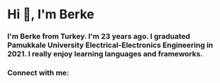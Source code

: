 
<h1 align="left">Hi 👋, I'm Berke</h1>
<h3 align="left">I'm Berke from Turkey. I'm 23 years ago. I graduated Pamukkale University Electrical-Electronics Engineering in 2021. I really enjoy learning languages and frameworks.</h3>

<h3 align="left">Connect with me:</h3>
<p align="left">
</p>

